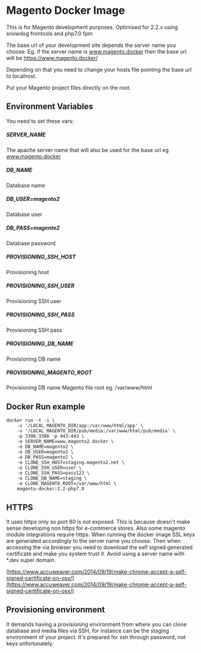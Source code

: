 # Magento Docker Image

This is for Magento development purposes. Optimised for 2.2.x using snowdog frontools and php7.0 fpm  

The base url of your development site depends the server name you choose. Eg. if the server name is www.magento.docker then the base url will be https://www.magento.docker/

Depending on that you need to change your hosts file pointing the base url to localhost.

Put your Magento project files directly on the root.

## Environment Variables

You need to set these vars:

##### SERVER_NAME
The apache server name that will also be used for the base url eg www.magento.docker 

##### DB_NAME
Database name

##### DB_USER=magento2 
Database user

##### DB_PASS=magento2 
Database password

##### PROVISIONING_SSH_HOST
Provisioning host

##### PROVISIONING_SSH_USER
Provisioning SSH user

##### PROVISIONING_SSH_PASS
Provisioning SSH pass

##### PROVISIONING_DB_NAME
Provisioning DB name

##### PROVISIONING_MAGENTO_ROOT
Provisioning DB name Magento file root eg. /var/www/html

## Docker Run example
``` 
docker run -t -i \
    -v '/LOCAL_MAGENTO_DIR/app:/var/www/html/app' \
    -v '/LOCAL_MAGENTO_DIR/pub/media:/var/www/html/pub/media' \
    -p 3306:3306 -p 443:443 \
    -e SERVER_NAME=www.magento2.docker \
    -e DB_NAME=magento2 \
    -e DB_USER=magento2 \
    -e DB_PASS=magento2 \
    -e CLONE_SSH_HOST=staging.magento2.net \
    -e CLONE_SSH_USER=user \
    -e CLONE_SSH_PASS=pass123 \
    -e CLONE_DB_NAME=staging \
    -e CLONE_MAGENTO_ROOT=/var/www/html \
    magento-docker:2.2-php7.0
```


## HTTPS

It uses https only so port 80 is not exposed. This is because doesn't make sense developing non https for e-commerce stores. Also some magento module integrations require https. When running the docker image SSL keys are generated accordingly to the server name you choose. Then when accessing the via browser you need to download the self signed generated certificate and make you system trust it. Avoid using a server name with *.dev super domain.

[https://www.accuweaver.com/2014/09/19/make-chrome-accept-a-self-signed-certificate-on-osx/](https://www.accuweaver.com/2014/09/19/make-chrome-accept-a-self-signed-certificate-on-osx/)

## Provisioning environment

It demands having a provisioning environment from where you can clone database and media files via SSH, for instance can be the staging environment of your project. It's prepared for ssh through password, not keys unfortunately.

